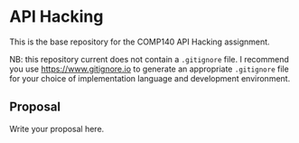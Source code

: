 # API Hacking
This is the base repository for the COMP140 API Hacking assignment.

NB: this repository current does not contain a `.gitignore` file. I recommend you use https://www.gitignore.io to generate an appropriate `.gitignore` file for your choice of implementation language and development environment.

## Proposal
Write your proposal here.

